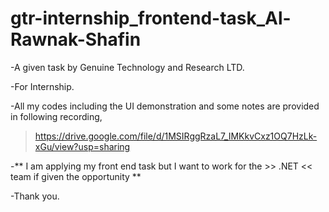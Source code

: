 # gtr-internship_frontend-task_Al-Rawnak-Shafin
  -A given task by Genuine Technology and Research LTD.
  
  
  -For Internship.
  
  -All my codes including the UI demonstration and some notes are provided in following recording,
  > https://drive.google.com/file/d/1MSIRggRzaL7_IMKkvCxz1OQ7HzLk-xGu/view?usp=sharing 
  
  
  -** I am applying my front end task but I want to work for the >> .NET << team if given the opportunity **
  
  -Thank you.
